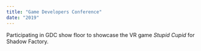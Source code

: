 ```yaml
---
title: "Game Developers Conference"
date: "2019"
---
```


Participating in GDC show floor to showcase the VR game *Stupid Cupid* for Shadow Factory.
